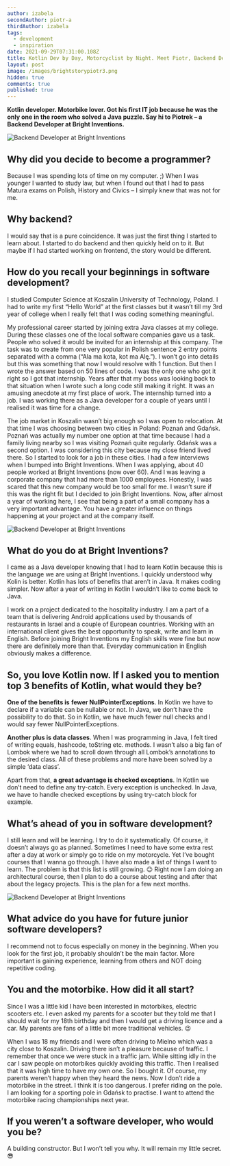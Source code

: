 ```yaml
---
author: izabela
secondAuthor: piotr-a
thirdAuthor: izabela
tags:
  - development
  - inspiration
date: 2021-09-29T07:31:00.108Z
title: Kotlin Dev by Day, Motorcyclist by Night. Meet Piotr, Backend Dev from Poland
layout: post
image: /images/brightstorypiotr3.png
hidden: true
comments: true
published: true
---
```

**Kotlin developer. Motorbike lover. Got his first IT job because he was the only one in the room who solved a Java puzzle. Say hi to Piotrek – a Backend Developer at Bright Inventions.**

![Backend Developer at Bright Inventions](/images/brightstory_piotr_backend4.png)

## Why did you decide to become a programmer?

Because I was spending lots of time on my computer. ;) When I was younger I wanted to study law, but when I found out that I had to pass Matura exams on Polish, History and Civics – I simply knew that was not for me.

## Why backend?

I would say that is a pure coincidence. It was just the first thing I started to learn about. I started to do backend and then quickly held on to it. But maybe if I had started working on frontend, the story would be different.

## How do you recall your beginnings in software development?

I studied Computer Science at Koszalin University of Technology, Poland. I had to write my first “Hello World” at the first classes but it wasn’t till my 3rd year of college when I really felt that I was coding something meaningful.

My professional career started by joining extra Java classes at my college. During these classes one of the local software companies gave us a task. People who solved it would be invited for an internship at this company. The task was to create from one very popular in Polish sentence 2 entry points separated with a comma (“Ala ma kota, kot ma Alę.”). I won’t go into details but this was something that now I would resolve with 1 function. But then I wrote the answer based on 50 lines of code. I was the only one who got it right so I got that internship. Years after that my boss was looking back to that situation when I wrote such a long code still making it right. It was an amusing anecdote at my first place of work. The internship turned into a job. I was working there as a Java developer for a couple of years until I realised it was time for a change.

The job market in Koszalin wasn’t big enough so I was open to relocation. At that time I was choosing between two cities in Poland: Poznań and Gdańsk. Poznań was actually my number one option at that time because I had a family living nearby so I was visiting Poznań quite regularly. Gdańsk was a second option. I was considering this city because my close friend lived there. So I started to look for a job in these cities. I had a few interviews when I bumped into Bright Inventions. When I was applying, about 40 people worked at Bright Inventions (now over 60). And I was leaving a corporate company that had more than 1000 employees. Honestly, I was scared that this new company would be too small for me. I wasn’t sure if this was the right fit but I decided to join Bright Inventions. Now, after almost a year of working here, I see that being a part of a small company has a very important advantage. You have a greater influence on things happening at your project and at the company itself.

![Backend Developer at Bright Inventions](/images/brightstory_piotr2.png)

## What do you do at Bright Inventions?

I came as a Java developer knowing that I had to learn Kotlin because this is the language we are using at Bright Inventions. I quickly understood why Kolin is better. Kotlin has lots of benefits that aren’t in Java. It makes coding simpler. Now after a year of writing in Kotlin I wouldn’t like to come back to Java.

I work on a project dedicated to the hospitality industry. I am a part of a team that is delivering Android applications used by thousands of restaurants in Israel and a couple of European countries. Working with an international client gives the best opportunity to speak, write and learn in English. Before joining Bright Inventions my English skills were fine but now there are definitely more than that. Everyday communication in English obviously makes a difference.

## So, you love Kotlin now. If I asked you to mention top 3 benefits of Kotlin, what would they be?

**One of the benefits is** **fewer NullPointerExceptions**. In Kotlin we have to declare if a variable can be nullable or not. In Java, we don’t have the possibility to do that. So in Kotlin, we have much fewer null checks and I would say fewer NullPointerExceptions.

**Another plus is** **data classes**. When I was programming in Java, I felt tired of writing equals, hashcode, toString etc. methods. I wasn’t also a big fan of Lombok where we had to scroll down through all Lombok’s annotations to the desired class. All of these problems and more have been solved by a simple ‘data class’.

Apart from that, **a great advantage is checked exceptions**. In Kotlin we don’t need to define any try-catch. Every exception is unchecked. In Java, we have to handle checked exceptions by using try-catch block for example.

## What’s ahead of you in software development?

I still learn and will be learning. I try to do it systematically. Of course, it doesn’t always go as planned. Sometimes I need to have some extra rest after a day at work or simply go to ride on my motorcycle. Yet I’ve bought courses that I wanna go through. I have also made a list of things I want to learn. The problem is that this list is still growing. 😉  Right now I am doing an architectural course, then I plan to do a course about testing and after that about the legacy projects. This is the plan for a few next months. 

![Backend Developer at Bright Inventions](/images/brightstorypiotr4.png)

## What advice do you have for future junior software developers?

I recommend not to focus especially on money in the beginning. When you look for the first job, it probably shouldn’t be the main factor. More important is gaining experience, learning from others and NOT doing repetitive coding.

## You and the motorbike. How did it all start?

Since I was a little kid I have been interested in motorbikes, electric scooters etc. I even asked my parents for a scooter but they told me that I should wait for my 18th birthday and then I would get a driving licence and a car. My parents are fans of a little bit more traditional vehicles. 😉

When I was 18 my friends and I were often driving to Mielno which was a city close to Koszalin. Driving there isn’t a pleasure because of traffic. I remember that once we were stuck in a traffic jam. While sitting idly in the car I saw people on motorbikes quickly avoiding this traffic. Then I realised that it was high time to have my own one. So I bought it. Of course, my parents weren’t happy when they heard the news. Now I don’t ride a motorbike in the street. I think it is too dangerous. I prefer riding on the pole. I am looking for a sporting pole in Gdańsk to practise. I want to attend the motorbike racing championships next year.

## If you weren’t a software developer, who would you be?

A building constructor. But I won’t tell you why. It will remain my little secret. 😎